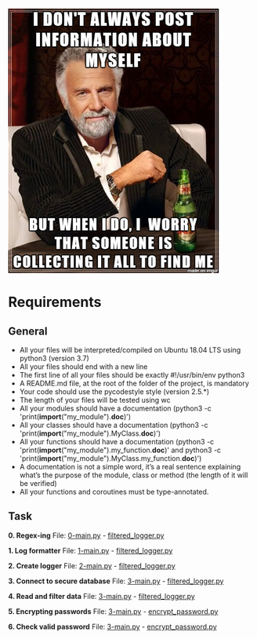 ﻿![](img-readme.png)


# Requirements

## General

- All your files will be interpreted/compiled on Ubuntu 18.04 LTS using python3 (version 3.7)
- All your files should end with a new line
- The first line of all your files should be exactly #!/usr/bin/env python3
- A README.md file, at the root of the folder of the project, is mandatory
- Your code should use the pycodestyle style (version 2.5.*)
- The length of your files will be tested using wc
- All your modules should have a documentation (python3 -c 'print(__import__("my_module").__doc__)')
- All your classes should have a documentation (python3 -c 'print(__import__("my_module").MyClass.__doc__)')
- All your functions should have a documentation (python3 -c 'print(__import__("my_module").my_function.__doc__)' and python3 -c 'print(__import__("my_module").MyClass.my_function.__doc__)')
- A documentation is not a simple word, it’s a real sentence explaining what’s the purpose of the module, class or method (the length of it will be verified)
- All your functions and coroutines must be type-annotated.

## Task

**0. Regex-ing**
File: [0-main.py](0-main.py/) - [filtered_logger.py](filtered_logger.py/)


**1. Log formatter**
File: [1-main.py](1-main.py/) - [filtered_logger.py](filtered_logger.py/)

**2. Create logger**
File: [2-main.py](2-main.py/) - [filtered_logger.py](filtered_logger.py/)

**3. Connect to secure database**
File: [3-main.py](3-main.py/) - [filtered_logger.py](filtered_logger.py/)

**4. Read and filter data**
File: [3-main.py](3-main.py/) - [filtered_logger.py](filtered_logger.py/)

**5. Encrypting passwords**
File: [3-main.py](3-main.py/) - [encrypt_password.py](encrypt_password.py/)

**6. Check valid password**
File: [3-main.py](3-main.py/) - [encrypt_password.py](encrypt_password.py/)